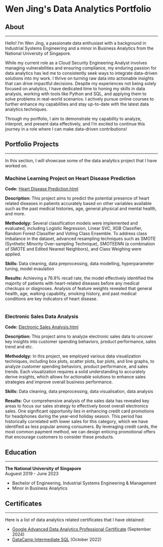 # Wen Jing's Data Analytics Portfolio 
## About
___
Hello! I’m Wen Jing, a passionate data enthusiast with a background in Industrial Systems Engineering and a minor in Business Analytics from the National University of Singapore. 

While my current role as a Cloud Security Engineering Analyst involves managing vulnerabilities and ensuring compliance, my enduring passion for data analytics has led me to consistently seek ways to integrate data-driven solutions into my work. I thrive on turning raw data into actionable insights that can drive impactful decisions. Despite my experiences not being solely focused on analytics, I have dedicated time to honing my skills in data analysis, working with tools like Python and SQL, and applying them to solve problems in real-world scenarios. I actively pursue online courses to further enhance my capabilities and stay up-to-date with the latest data analytics techniques. 

Through my portfolio, I aim to demonstrate my capability to analyze, interpret, and present data effectively, and I’m excited to continue this journey in a role where I can make data-driven contributions!


## Portfolio Projects
___
In this section, I will showcase some of the data analytics project that I have worked on. 

### Machine Learning Project on Heart Disease Prediction
**Code:** [Heart Disease Prediction.html](./Heart_Disease_Prediction.html)

**Description:** This project aims to predict the potential presence of heart related diseases in patients accurately based on other variables available such as the past medical histories, age, general physical and mental health, and more. 

**Methodolgy:** Several classification models were implemented and evaluated, including Logistic Regression, Linear SVC, XGB Classifier, Random Forest Classifier and Voting Class Ensemble. To address class imbalance in the dataset, advanced resampling techniques such as SMOTE (Synthetic Minority Over-sampling Technique), SMOTEENN (a combination of SMOTE and Edited Nearest Neighbors), and Class Weighing were applied.

**Skills:** Data cleaning, data preprocessing, data modelling, hyperparameter tuning, model evaulation

**Results:** Achieving a 76.9% recall rate, the model effectively identified the majority of patients with heart-related diseases before any medical checkups or diagnoses. Analysis of feature weights revealed that general health, age, walking capability, smoking history, and past medical conditions are key indicators of heart disease.
<br>
<br>
### Electronic Sales Data Analysis
**Code:** [Electronic Sales Analysis.html](./Eletronic_Sales_Analysis.html)

**Description:** This project aims to analyze electronic sales data to uncover key insights into customer spending behaviors, product performance, sales trend and etc. 

**Methodolgy:** In this project, we employed various data visualization techniques, including box plots, scatter plots, bar plots, and line graphs, to analyze customer spending behaviors, product performance, and sales trends. Each visualization requires a solid understanding to accurately derive insights, which allows for actionable solutions to enhance sales strategies and improve overall business performance.

**Skills:** Data cleaning, data preprocessing, data visualisation, data analysis

**Results:** Our comprehensive analysis of the sales data has revealed key areas to focus our sales strategy to effectively boost overall electronics sales. One significant opportunity lies in enhancing credit card promotions for headphones during the year-end holiday season. This period has historically correlated with lower sales for this category, which we have identified as less popular among consumers. By leveraging credit cards, the most common payment method, we can design enticing promotional offers that encourage customers to consider these products.

## Education
___
**The National University of Singapore** <br/>
Auguest 2019 - June 2023 <br/>
- Bachelor of Engineering, Industrial Systems Engineering & Management <br/>
- Minor in Business Analytics


## Certificates 
___
Here is a list of data analytics related certificates that I have obtained:
- [Google Advanced Data Analytics Professional Certificate](https://www.coursera.org/account/accomplishments/professional-cert/99QC9CLYSZF5) (September 2024)
- [DataCamp Intermediate SQL](https://www.datacamp.com/completed/statement-of-accomplishment/course/d07a44acaf41f435175aa384c27a5e2d9db49bf1) (October 2022)
